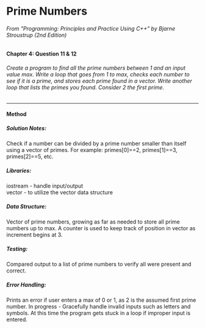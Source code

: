 # Prime Numbers 
###### From "Programming: Principles and Practice Using C++" by Bjarne Stroustrup (2nd Edition)  
#### Chapter 4: Question 11 & 12
###### Create a program to find all the prime numbers between 1 and an input value max. Write a loop that goes from 1 to max, checks each number to see if it is a prime, and stores each prime found in a vector. Write another loop that lists the primes you found. Consider 2 the first prime.
---
#### Method
##### Solution Notes:
Check if a number can be divided by a prime number smaller than itself using a vector of primes. For example: primes[0]==2, primes[1]==3, primes[2]==5, etc.

##### Libraries:  
iostream - handle input/output  
vector - to utilize the vector data structure

##### Data Structure:  
Vector of prime numbers, growing as far as needed to store all prime numbers up to max. A counter is used to keep track of position in vector as increment begins at 3.

##### Testing:  
Compared output to a list of prime numbers to verify all were present and correct.

##### Error Handling:  
Prints an error if user enters a max of 0 or 1, as 2 is the assumed first prime number.
In progress - Gracefully handle invalid inputs such as letters and symbols. At this time the program gets stuck in a loop if improper input is entered.